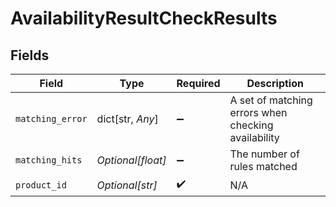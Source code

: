 # AvailabilityResultCheckResults


## Fields

| Field                                               | Type                                                | Required                                            | Description                                         |
| --------------------------------------------------- | --------------------------------------------------- | --------------------------------------------------- | --------------------------------------------------- |
| `matching_error`                                    | dict[str, *Any*]                                    | :heavy_minus_sign:                                  | A set of matching errors when checking availability |
| `matching_hits`                                     | *Optional[float]*                                   | :heavy_minus_sign:                                  | The number of rules matched                         |
| `product_id`                                        | *Optional[str]*                                     | :heavy_check_mark:                                  | N/A                                                 |